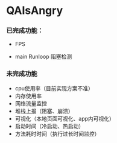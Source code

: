 # QAIsAngry
### 已完成功能：

* FPS

* main Runloop 阻塞检测

### 未完成功能

* cpu使用率（目前实现方案不准）
* 内存使用率
* 网络流量监控
* 堆栈上报（阻塞、崩溃）
* 可视化（本地页面可视化、app内可视化）
* 启动时间（冷启动、热启动）
* 方法耗时时间（执行过长时间监控）

